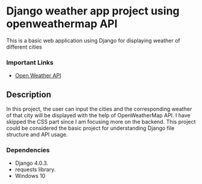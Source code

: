 # Django weather app project using openweathermap API
This is a basic web application using Django for displaying weather of different cities

<h3>Important Links</h3>
<ul>
<li><a href="https://openweathermap.org/api">Open Weather API</a></li>
</ul>

## Description

In this project, the user can input the cities and the corresponding weather of that city will be displayed with the help of OpenWeatherMap API. I have skipped the CSS part since I am focusing more on the backend. This project could be considered the basic project for understanding Django file structure and API usage.


### Dependencies

* Django 4.0.3.
* requests library.
* Windows 10
